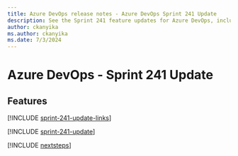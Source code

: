 ```yaml
---
title: Azure DevOps release notes - Azure DevOps Sprint 241 Update
description: See the Sprint 241 feature updates for Azure DevOps, including next steps.
author: ckanyika
ms.author: ckanyika
ms.date: 7/3/2024
---
```


# Azure DevOps - Sprint 241 Update

## Features

[!INCLUDE [sprint-241-update-links](../includes/general/sprint-241-update-links.md)]

[!INCLUDE [sprint-241-update](../includes/general/sprint-241-update.md)]

[!INCLUDE [nextsteps](../includes/nextsteps.md)]
